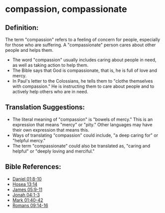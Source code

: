 # compassion, compassionate #

## Definition: ##

The term "compassion" refers to a feeling of concern for people, especially for those who are suffering. A "compassionate" person cares about other people and helps them.

* The word "compassion" usually includes caring about people in need, as well as taking action to help them.  
* The Bible says that God is compassionate, that is, he is full of love and mercy.
* In Paul's letter to the Colossians, he tells them to "clothe themselves with compassion." He is instructing them to care about people and to actively help others who are in need.
  
## Translation Suggestions: ##

* The literal meaning of "compassion" is "bowels of mercy." This is an expression that means "mercy" or  "pity." Other languages may have their own expression that means this.
* Ways of translating "compassion" could include, "a deep caring for" or "helpful mercy."
* The term "compassionate" could also be translated as, "caring and helpful" or "deeply loving and merciful."

## Bible References: ##

* [Daniel 01:8-10](https://door43.org/en/bible/notes/dan/01/08)
* [Hosea 13:14](https://door43.org/en/bible/notes/hos/13/14)
* [James 05:9-11](https://door43.org/en/bible/notes/jas/05/09)
* [Jonah 04:1-3](https://door43.org/en/bible/notes/jon/04/01)
* [Mark 01:40-42](https://door43.org/en/bible/notes/mrk/01/40)
* [Romans 09:14-16](https://door43.org/en/bible/notes/rom/09/14)

